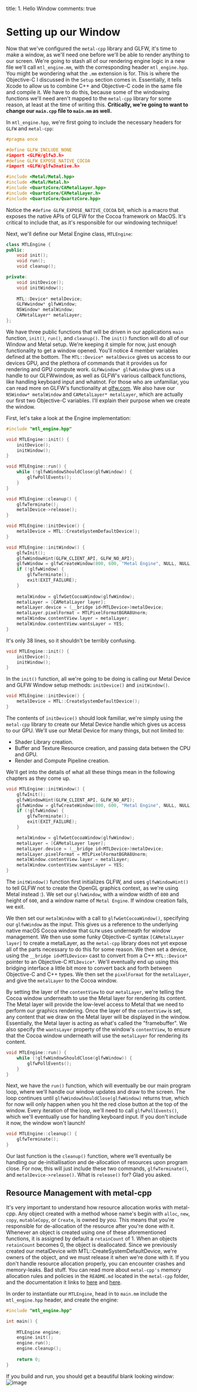 title: 1. Hello Window
comments: true

# Setting up our Window

Now that we've configured the `metal-cpp` library and GLFW, it's time to make a window, as we'll need one before we'll be able to render anything to our screen. We're going to stash all of our rendering engine logic in a new file we'll call `mtl_engine.mm`, with the corresponding header `mtl_engine.hpp`. You might be wondering what the `.mm` extension is for. This is where the Objective-C I discussed in the `Setup` section comes in. Essentially, it tells Xcode to allow us to combine C++ and Objective-C code in the same file and compile it. We have to do this, because some of the windowing functions we'll need aren't mapped to the `metal-cpp` library for some reason, at least at the time of writing this. __Critically, we're going to want to change our `main.cpp` file to `main.mm` as well.__

In `mtl_engine.hpp`, we're first going to include the necessary headers for `GLFW` and `metal-cpp`:
````cpp title="mtl_engine.hpp"
#pragma once

#define GLFW_INCLUDE_NONE
#import <GLFW/glfw3.h>
#define GLFW_EXPOSE_NATIVE_COCOA
#import <GLFW/glfw3native.h>

#include <Metal/Metal.hpp>
#include <Metal/Metal.h>
#include <QuartzCore/CAMetalLayer.hpp>
#include <QuartzCore/CAMetalLayer.h>
#include <QuartzCore/QuartzCore.hpp>
````
Notice the `#define GLFW_EXPOSE_NATIVE_COCOA` bit, which is a macro that exposes the native APIs of GLFW for the Cocoa framework on MacOS. It's critical to include that, as it's responsible for our windowing technique!

Next, we'll define our Metal Engine class, `MTLEngine`:
````cpp title="mtl_engine.hpp"
class MTLEngine {
public:
    void init();
    void run();
    void cleanup();

private:
    void initDevice();
    void initWindow();
    
    MTL::Device* metalDevice;
    GLFWwindow* glfwWindow;
    NSWindow* metalWindow;
    CAMetalLayer* metalLayer;
};
````
We have three public functions that will be driven in our applications `main` function, `init()`, `run()`, and `cleanup()`. The `init()` function will do all of our Window and Metal setup. We're keeping it simple for now, just enough functionality to get a window opened. You'll notice 4 member variables defined at the bottom. The `MTL::Device* metalDevice` gives us access to our devices GPU, and the plethora of commands that it provides us for rendering and GPU compute work. `GLFWwindow* glfwWindow` gives us a handle to our GLFWwindow, as well as GLFW's various callback functions, like handling keyboard input and whatnot. For those who are unfamiliar, you can read more on GLFW's functionality at [glfw.com](https://www.glfw.org/). We also have our `NSWindow* metalWindow` and `CAMetalLayer* metalLayer`, which are actually our first two Objective-C variables. I'll explain their purpose when we create the window.

First, let's take a look at the Engine implementation:
````cpp linenums="1" title="mtl_engine.mm"
#include "mtl_engine.hpp"

void MTLEngine::init() {
    initDevice();
    initWindow();
}

void MTLEngine::run() {
    while (!glfwWindowShouldClose(glfwWindow)) {
        glfwPollEvents();
    }
}

void MTLEngine::cleanup() {
    glfwTerminate();
    metalDevice->release();
}

void MTLEngine::initDevice() {
    metalDevice = MTL::CreateSystemDefaultDevice();
}

void MTLEngine::initWindow() {
    glfwInit();
    glfwWindowHint(GLFW_CLIENT_API, GLFW_NO_API);
    glfwWindow = glfwCreateWindow(800, 600, "Metal Engine", NULL, NULL);
    if (!glfwWindow) {
        glfwTerminate();
        exit(EXIT_FAILURE);
    }
    
    metalWindow = glfwGetCocoaWindow(glfwWindow);
    metalLayer = [CAMetalLayer layer];
    metalLayer.device = (__bridge id<MTLDevice>)metalDevice;
    metalLayer.pixelFormat = MTLPixelFormatBGRA8Unorm;
    metalWindow.contentView.layer = metalLayer;
    metalWindow.contentView.wantsLayer = YES;
}
````
It's only 38 lines, so it shouldn't be terribly confusing.

````cpp title="mtl_engine.mm"
void MTLEngine::init() {
    initDevice();
    initWindow();
}
````
In the `init()` function, all we're going to be doing is calling our Metal Device and GLFW Window setup methods: `initDevice()` and `initWindow()`.


````cpp title="mtl_engine.mm"
void MTLEngine::initDevice() {
    metalDevice = MTL::CreateSystemDefaultDevice();
}
````
The contents of `initDevice()` should look familiar, we're simply using the `metal-cpp` library to create our Metal Device handle which gives us access to our GPU. We'll use our Metal Device for many things, but not limited to: 

- Shader Library creation.
- Buffer and Texture Resource creation, and passing data betwen the CPU and GPU.
- Render and Compute Pipeline creation.

We'll get into the details of what all these things mean in the following chapters as they come up.

````cpp title="mtl_engine.mm"
void MTLEngine::initWindow() {
    glfwInit();
    glfwWindowHint(GLFW_CLIENT_API, GLFW_NO_API);
    glfwWindow = glfwCreateWindow(800, 600, "Metal Engine", NULL, NULL);
    if (!glfwWindow) {
        glfwTerminate();
        exit(EXIT_FAILURE);
    }

    metalWindow = glfwGetCocoaWindow(glfwWindow);
    metalLayer = [CAMetalLayer layer];
    metalLayer.device = (__bridge id<MTLDevice>)metalDevice;
    metalLayer.pixelFormat = MTLPixelFormatBGRA8Unorm;
    metalWindow.contentView.layer = metalLayer;
    metalWindow.contentView.wantsLayer = YES;
}
````
The `initWindow()` function first initializes GLFW, and uses `glfwWindowHint()` to tell GLFW not to create the OpenGL graphics context, as we're using Metal instead :). We set our `glfwWindow`, with a window width of `800` and height of `600`, and a window name of `Metal Engine`. If window creation fails, we exit.

We then set our `metalWindow` with a call to `glfwGetCocoaWindow()`, specifying our `glfwWindow` as the input. This gives us a reference to the underlying native macOS Cocoa window that `GLFW` uses underneath for window management. We then use some funky Objective-C syntax `[CAMetalLayer layer]` to create a metalLayer, as the `metal-cpp` library does not yet expose all of the parts necessary to do this for some reason. We then set a device, using the `__bridge id<MTLDevice>` cast to convert from a C++ `MTL::Device*` pointer to an Objective-C `MTLDevice*`. We'll eventually end up using this bridging interface a little bit more to convert back and forth between Objective-C and C++ types. We then set the `pixelFormat` for the `metalLayer`, and give the `metalLayer` to the Cocoa window. 

By setting the layer of the `contentView` to our `metalLayer`, we're telling the Cocoa window underneath to use the Metal layer for rendering its content. The Metal layer will provide the low-level access to Metal that we need to perform our graphics rendering. Once the layer of the `contentView` is set, any content that we draw on the Metal layer will be displayed in the window. Essentially, the Metal layer is acting as what's called the "framebuffer". We also specify the `wantsLayer` property of the window's `contentView`, to ensure that the Cocoa window underneath will use the `metalLayer` for rendering its content.

````cpp title="mtl_engine.mm"
void MTLEngine::run() {
    while (!glfwWindowShouldClose(glfwWindow)) {
        glfwPollEvents();
    }
}
````
Next, we have the `run()` function, which will eventually be our main program loop, where we'll handle our window updates and draw to the screen. The loop continues until `glfwWindowShouldClose(glfwWindow)` returns true, which for now will only happen when you hit the red close button at the top of the window. Every iteration of the loop, we'll need to call `glfwPollEvents()`, which we'll eventually use for handling keyboard input. If you don't include it now, the window won't launch!

````cpp title="mtl_engine.mm"
void MTLEngine::cleanup() {
    glfwTerminate();
}
````
Our last function is the `cleanup()` function, where we'll eventually be handling our de-initiallisation and de-allocation of resources upon program close. For now, this will just include these two commands, `glfwTerminate()`, and `metalDevice->release()`. What is `release()` for? Glad you asked.

## Resource Management with metal-cpp
It's very important to understand how resource allocation works with metal-cpp. Any object created with a method whose name's begin with `alloc`, `new`, `copy`, `mutableCopy`, or `Create`, is owned by *you*. This means that you're responsible for de-allocation of the resource after you're done with it. Whenever an object is created using one of these aforementioned functions, it is assigned by default a `retainCount` of 1. When an objects `retainCount` becomes 0, the object is deallocated. Since we previously created our metalDevice with MTL::CreateSystemDefaultDevice, we're owners of the object, and we must release it when we're done with it. If you don't handle resource allocation properly, you can encounter crashes and memory-leaks. Bad stuff. You can read more about `metal-cpp's` memory allocation rules and policies in the `README.md` located in the `metal-cpp` folder, and the documentation it links to [here](https://developer.apple.com/library/archive/documentation/Cocoa/Conceptual/MemoryMgmt/Articles/mmRules.html) and [here](https://developer.apple.com/library/archive/documentation/CoreFoundation/Conceptual/CFMemoryMgmt/Concepts/Ownership.html).

In order to instantiate our `MTLEngine`, head in to `main.mm` include the `mtl_engine.hpp` header, and create the engine:
````cpp title="main.mm"
#include "mtl_engine.hpp"

int main() {
    
    MTLEngine engine;
    engine.init();
    engine.run();
    engine.cleanup();
    
    return 0;
}
````

If you build and run, you should get a beautiful blank looking window:
![image](/images/blank_window.png)


